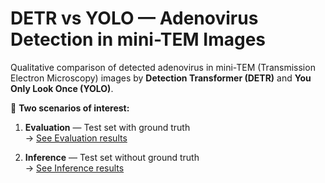 # DETR vs YOLO — Adenovirus Detection in mini-TEM Images
Qualitative comparison of detected adenovirus in mini-TEM (Transmission Electron Microscopy) images by **Detection Transformer (DETR)** and **You Only Look Once (YOLO)**.

🔗 **Two scenarios of interest:**  

1. **Evaluation** — Test set with ground truth  
   → [See Evaluation results](docs/evaluation.md)  

2. **Inference** — Test set without ground truth  
   → [See Inference results](docs/inference.md)
